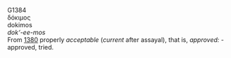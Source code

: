 <body>
  <p>G1384<br>  δόκιμος  <br> dokimos  <br><i>dok‘-ee-mos </i><br>From <a href="g1380.htm">1380</a>  properly <i>acceptable</i> (<i>current</i> after assayal), that is, <i>approved:</i> - approved, tried.<br></p>
 </body>